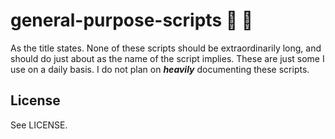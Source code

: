 # general-purpose-scripts :scroll: :scroll:

As the title states. None of these scripts should be extraordinarily long, and should do just about as the name of the script implies. These are just some I use on a daily basis. I do not plan on _**heavily**_ documenting these scripts.

## License

See LICENSE.
